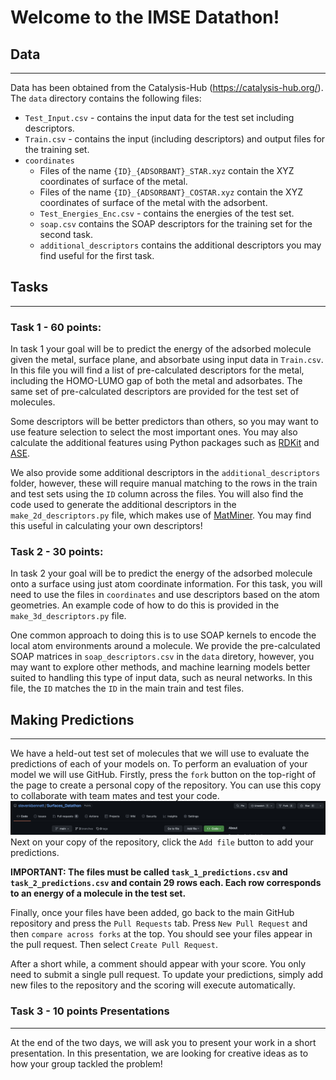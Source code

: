 # Welcome to the IMSE Datathon!

## Data
--------

Data has been obtained from the Catalysis-Hub (https://catalysis-hub.org/).
The `data` directory contains the following files:
- `Test_Input.csv` - contains the input data for the test set including descriptors.
- `Train.csv` - contains the input (including descriptors) and output files for the training set.
- `coordinates`
  - Files of the name `{ID}_{ADSORBANT}_STAR.xyz` contain the XYZ coordinates of surface of the metal.
  - Files of the name `{ID}_{ADSORBANT}_COSTAR.xyz` contain the XYZ coordinates of surface of the metal with the adsorbent.
  - `Test_Energies_Enc.csv` - contains the energies of the test set.
  - `soap.csv` contains the SOAP descriptors for the training set for the second task.
  - `additional_descriptors` contains the additional descriptors you may find useful for the first task.

## Tasks
--------
### Task 1 - 60 points:

In task 1 your goal will be to predict the energy of the adsorbed molecule given the metal, surface plane, and absorbate using input data in `Train.csv`.
In this file you will find a list of pre-calculated descriptors for the metal, including the HOMO-LUMO gap of both the metal and adsorbates. The same set of pre-calculated descriptors are provided for the test set of molecules.

Some descriptors will be better predictors than others, so you may want to use feature selection to select the most important ones.
You may also calculate the additional features using Python packages such as [RDKit](https://www.rdkit.org) and [ASE](https://wiki.fysik.dtu.dk/ase/).


We also provide some additional descriptors in the `additional_descriptors` folder, however, these will require manual matching to the rows in the train and test sets using the `ID` column across the files.
You will also find the code used to generate the additional descriptors in the `make_2d_descriptors.py` file, which makes use of [MatMiner](https://hackingmaterials.lbl.gov/matminer/). You may find this useful in calculating your own descriptors!

### Task 2 - 30 points:

In task 2 your goal will be to predict the energy of the adsorbed molecule onto a surface using just atom coordinate information.
For this task, you will need to use the files in `coordinates` and use descriptors based on the atom geometries. An example code of how to do this is provided in the `make_3d_descriptors.py` file.

One common approach to doing this is to use SOAP kernels to encode the local atom environments around a molecule. We provide the pre-calculated SOAP matrices in `soap_descriptors.csv` in the `data` diretory, however, you may want to explore other methods, and machine learning models better suited to handling this type of input data, such as neural networks. In this file, the `ID` matches the `ID` in the main train and test files.



## Making Predictions
----------------------
We have a held-out test set of molecules that we will use to evaluate the predictions of each of your models on.
To perform an evaluation of your model we will use GitHub.
Firstly, press the `fork` button on the top-right of the page to create a personal copy of the repository. You can use this copy to collaborate with team mates and test your code.
![](images/fork.png)
Next on your copy of the repository, click the `Add file` button to add your predictions.

<strong>IMPORTANT: The files must be called `task_1_predictions.csv` and `task_2_predictions.csv` and contain 29 rows each. Each row corresponds to an energy of a molecule in the test set.</strong>

Finally, once your files have been added, go back to the main GitHub repository and press the `Pull Requests` tab. Press `New Pull Request` and then `compare across forks` at the top. You should see your files appear in the pull request.
Then select `Create Pull Request`.

After a short while, a comment should appear with your score. You only need to submit a single pull request. To update your predictions, simply add new files to the repository and the scoring will execute automatically.


### Task 3 - 10 points Presentations
------------------------------------

At the end of the two days, we will ask you to present your work in a short presentation. In this presentation, we are looking for creative ideas as to how your group tackled the problem!